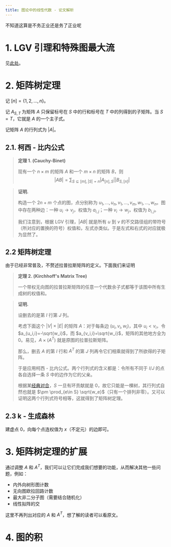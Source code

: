 ```yaml
---
title: 图论中的线性代数 - 论文解析
---
```


不知道这算是不务正业还是务了正业呢

# 1. LGV 引理和特殊图最大流

见[此处](https://xyix.gitee.io/posts/?&postname=loj-6759)。

# 2. 矩阵树定理

记 $[n]=\{1,2,...,n\}$。

记 $A_{S,T}$ 为矩阵 $A$ 只保留标号在 $S$ 中的行和标号在 $T$ 中的列得到的子矩阵。当 $S=T$，它就是 $A$ 的一个主子式。

记矩阵 $A$ 的行列式为 $|A|$。

## 2.1. 柯西 - 比内公式

> **定理 1. (Cauchy-Binet)**
>
> 现有一个 $n\times m$ 的矩阵 $A$ 和一个 $m\times n$ 的矩阵 $B$，则
> $$
> |AB|=\sum_{S\subseteq [m],|S|=n}|A_{[n],S}||B_{S,[n]}|
> $$

> **证明.**
>
> 构造一个 $2n+m$ 个点的图，点分别称为 $u_1,...,u_n,v_1,...,v_m,w_1,...,w_n$。图中存在两种边：一种 $u_i\rightarrow v_j$，权值为 $a_{i,j}$；一种 $v_i\rightarrow w_j$，权值为 $b_{i,j}$。
>
> 我们注意到，根据 LGV 引理，$|AB|$ 就是所有 $u$ 到 $v$ 的不交路径组的带符号（所对应的置换的符号）权值和，左式亦类似。于是左式和右式的对应就极为显然了。

## 2.2 矩阵树定理

由于已经非常普及，不赘述拉普拉斯矩阵的定义。下面我们来证明

> **定理 2. (Kirchhoff's Matrix Tree)**
>
> 一个带权无向图的拉普拉斯矩阵的任意一个代数余子式都等于该图中所有生成树的权值和。

> **证明.**
>
> 设删去的是第 $I$ 行第 $J$ 列。
>
> 考虑下面这个 $|V|\times|E|$ 的矩阵 $A$：对于每条边 $(u_i,v_i,w_i)$，其中 $u_i<v_i$，令 $a_{u_i,i}=-\sqrt{w_i}$，而 $a_{v_i,i}=\sqrt{w_i}$，矩阵的其他地方全为 $0$。易见，$A\times (A^T)$ 就是原图的拉普拉斯矩阵。
>
> 那么，删去 $A$ 的第 $I$ 行和 $A^T$ 的第 $J$ 列再令它们相乘就得到了所欲得的子矩阵。
>
> 于是应用柯西 - 比内公式。两个行列式的含义都是：令所有不同于 $I/J$ 的点各自选择一条 $S$ 中的边作为它的父亲。
>
> 根据某[经典对合](https://x-yi-x.blog.uoj.ac/blog/6511)，$S$ 一旦有环贡献就是 $0$，故它只能是一棵树，其行列式自然也就是 $\pm \prod_{e\in S} \sqrt{w_e}$（只有一个排列非零）。又可以证明这两个行列式符号相等，这就得到了矩阵树定理。

## 2.3 k - 生成森林

建虚点 $0$，向每个点连权值为 $x$（不定元）的边即可。

# 3. 矩阵树定理的扩展

通过调整 $A$ 和 $A^T$，我们可以让它们完成我们想要的功能，从而解决其他一些问题，例如：

- 内外向树形图计数
- 无向图欧拉回路计数
- 最大非二分子图（需要结合随机化）
- 线性拟阵的交

这里不再列出对应的 $A$ 和 $A^T$，想了解的读者可以看原文。

# 4. 图的积

